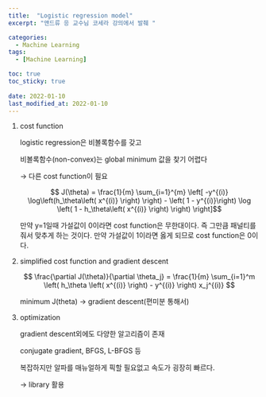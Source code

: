 ```yaml
---
title:  "Logistic regression model"
excerpt: "앤드류 응 교수님 코세라 강의에서 발췌 "

categories:
  - Machine Learning
tags:
  - [Machine Learning]

toc: true
toc_sticky: true
 
date: 2022-01-10
last_modified_at: 2022-01-10
---
```


1. cost function
    
    logistic regression은 비볼록함수를 갖고
    
    비볼록함수(non-convex)는 global minimum 값을 찾기 어렵다 
    
    → 다른 cost function이 필요
    
    $$ J(\theta) = \frac{1}{m} \sum_{i=1}^{m} \left[ -y^{(i)} \log\left(h_\theta\left( x^{(i)} \right) \right) - \left( 1 - y^{(i)}\right) \log \left( 1 - h_\theta\left( x^{(i)} \right) \right) \right]$$
     
    만약 y=1일때 가설값이 0이라면 cost function은 무한대이다. 즉 그만큼 패널티를 줘서 맞추게 하는 것이다. 만약 가설값이 1이라면 옳게 되므로 cost function은 0이다. 
    

2. simplified cost function and gradient descent
    
    $$ \frac{\partial J(\theta)}{\partial \theta_j} = \frac{1}{m} \sum_{i=1}^m \left( h_\theta \left( x^{(i)} \right) - y^{(i)} \right) x_j^{(i)} $$
    
    minimum J(theta) → gradient descent(편미분 통해서)
    

3. optimization
    
    gradient descent외에도 다양한 알고리즘이 존재
    
    conjugate gradient, BFGS, L-BFGS 등
    
    복잡하지만 알파를 매뉴얼하게 픽할 필요없고 속도가 굉장히 빠르다.
    
    → library 활용
